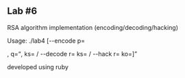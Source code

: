 Lab #6
---
RSA algorithm implementation (encoding/decoding/hacking)

Usage: ./lab4 [--encode p=<p>, q=<q>, ks=<ks> / --decode r=<r> ks=<ks> / --hack r=<r> ko=<ko>]

developed using ruby
